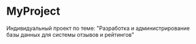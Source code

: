 # MyProject
 Индивидуальный проект по теме: "Разработка и администрирование базы данных для системы отзывов и рейтингов"
